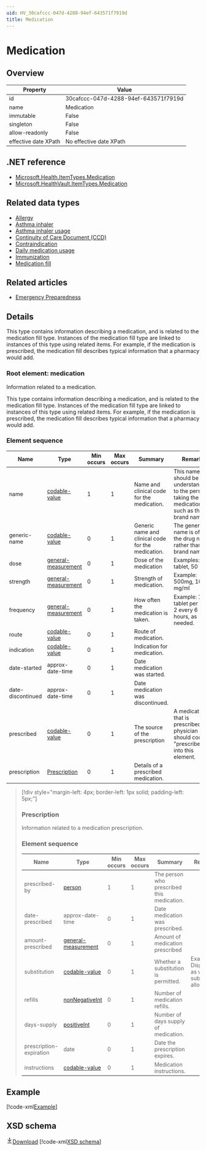 ```yaml
---
uid: HV_30cafccc-047d-4288-94ef-643571f7919d
title: Medication
---
```


# Medication

## Overview

Property|Value
---|---
id|30cafccc-047d-4288-94ef-643571f7919d
name|Medication
immutable|False
singleton|False
allow-readonly|False
effective date XPath|No effective date XPath

## .NET reference
- [Microsoft.Health.ItemTypes.Medication](https://docs.microsoft.com/dotnet/api/microsoft.health.itemtypes.medication)
- [Microsoft.HealthVault.ItemTypes.Medication](https://docs.microsoft.com/dotnet/api/microsoft.healthvault.itemtypes.medication)

## Related data types

- [Allergy](xref:HV_52bf9104-2c5e-4f1f-a66d-552ebcc53df7)
- [Asthma inhaler](xref:HV_ff9ce191-2096-47d8-9300-5469a9883746)
- [Asthma inhaler usage](xref:HV_03efe378-976a-42f8-ae1e-507c497a8c6d)
- [Continuity of Care Document (CCD)](xref:HV_9c48a2b8-952c-4f5a-935d-f3292326bf54)
- [Contraindication](xref:HV_046d0ad7-6d7f-4bfd-afd4-4192ca2e913d)
- [Daily medication usage](xref:HV_A9A76456-0357-493e-B840-598BBB9483FD)
- [Immunization](xref:HV_cd3587b5-b6e1-4565-ab3b-1c3ad45eb04f)
- [Medication fill](xref:HV_167ecf6b-bb54-43f9-a473-507b334907e0)

## Related articles

- [Emergency Preparedness](http://go.microsoft.com/fwlink/?LinkId=513260)

## Details
This type contains information describing a medication, and is related to the medication fill type. Instances of the medication fill type are linked to instances of this type using related items. For example, if the medication is prescribed, the medication fill describes typical information that a pharmacy would add.

<a name='medication'></a>

### Root element: medication

Information related to a medication.

This type contains information describing a medication, and is related to the medication fill type. Instances of the medication fill type are linked to instances of this type using related items. For example, if the medication is prescribed, the medication fill describes typical information that a pharmacy would add.

### Element sequence

Name|Type|Min occurs|Max occurs|Summary|Remarks|Preferred Vocabulary
---|---|---|---|---|---|---
name|[codable-value](xref:HV_3e730686-781f-4616-aa0d-817bba8eb141#codable-value)|1|1|Name and clinical code for the medication.|This name should be understandable to the person taking the medication, such as the brand name.|Rxnorm, NDC
generic-name|[codable-value](xref:HV_3e730686-781f-4616-aa0d-817bba8eb141#codable-value)|0|1|Generic name and clinical code for the medication.|The generic name is often the drug name rather than the brand name.|Rxnorm, NDC
dose|[general-measurement](xref:HV_3e730686-781f-4616-aa0d-817bba8eb141#general-measurement)|0|1|Dose of the medication|Examples: 1 tablet, 50 ml.|
strength|[general-measurement](xref:HV_3e730686-781f-4616-aa0d-817bba8eb141#general-measurement)|0|1|Strength of medication.|Example: 500mg, 10 mg/ml|
frequency|[general-measurement](xref:HV_3e730686-781f-4616-aa0d-817bba8eb141#general-measurement)|0|1|How often the medication is taken.|Example: 1 tablet per day, 2 every 6 hours, as needed.|
route|[codable-value](xref:HV_3e730686-781f-4616-aa0d-817bba8eb141#codable-value)|0|1|Route of medication.||[medication-routes](xref:HV_e043c73c-289b-474a-aea2-17f691dd374e)
indication|[codable-value](xref:HV_3e730686-781f-4616-aa0d-817bba8eb141#codable-value)|0|1|Indication for medication.||
date-started|approx-date-time|0|1|Date medication was started.||
date-discontinued|approx-date-time|0|1|Date medication was discontinued.||
prescribed|[codable-value](xref:HV_3e730686-781f-4616-aa0d-817bba8eb141#codable-value)|0|1|The source of the prescription|A medication that is prescribed by a physician should code "prescribed" into this element.|[medication-prescribed](xref:HV_d0efa08f-0b77-44a7-be53-45f96cb1eee6)
prescription|[Prescription](#Prescription)|0|1|Details of a prescribed medication.||

>[!div style="margin-left: 4px; border-left: 1px solid; padding-left: 5px;"]
>
> <a name='Prescription'></a>
>
> ### Prescription
>
> Information related to a medication prescription.
>
> ### Element sequence
>
> Name|Type|Min occurs|Max occurs|Summary|Remarks|Preferred Vocabulary
> ---|---|---|---|---|---|---
> prescribed-by|[person](xref:HV_3e730686-781f-4616-aa0d-817bba8eb141#person)|1|1|The person who prescribed this medication.||
> date-prescribed|approx-date-time|0|1|Date medication was prescribed.||
> amount-prescribed|[general-measurement](xref:HV_3e730686-781f-4616-aa0d-817bba8eb141#general-measurement)|0|1|Amount of medication prescribed||
> substitution|[codable-value](xref:HV_3e730686-781f-4616-aa0d-817bba8eb141#codable-value)|0|1|Whether a substitution is permitted.|Example: Dispense as written, substitution allowed|[medication-substitution](xref:HV_cd4bd80c-022e-432b-928f-f84e1bae7cb0)
> refills|[nonNegativeInt](xref:HV_3e730686-781f-4616-aa0d-817bba8eb141#nonNegativeInt)|0|1|Number of medication refills.||
> days-supply|[positiveInt](xref:HV_3e730686-781f-4616-aa0d-817bba8eb141#positiveInt)|0|1|Number of days supply of medication.||
> prescription-expiration|date|0|1|Date the prescription expires.||
> instructions|[codable-value](xref:HV_3e730686-781f-4616-aa0d-817bba8eb141#codable-value)|0|1|Medication instructions.||
>
>

## Example
[!code-xml[Example](sample-xml/30cafccc-047d-4288-94ef-643571f7919d.xml)]

## XSD schema
[![Download](/healthvault/images/download.png)Download](xsd/medication.xsd)
[!code-xml[XSD schema](xsd/medication.xsd)]
